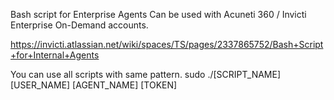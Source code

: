 Bash script for Enterprise Agents
Can be used with Acuneti 360 / Invicti Enterprise On-Demand accounts.

https://invicti.atlassian.net/wiki/spaces/TS/pages/2337865752/Bash+Script+for+Internal+Agents

You can use all scripts with same pattern.
sudo ./[SCRIPT_NAME] [USER_NAME] [AGENT_NAME] [TOKEN]
